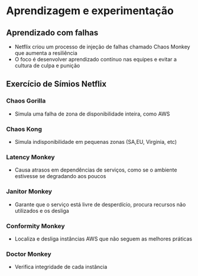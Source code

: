 # Aprendizagem e experimentação

## Aprendizado com falhas

- Netflix criou um processo de injeção de falhas chamado Chaos Monkey que aumenta a resiliência
- O foco é desenvolver aprendizado contínuo nas equipes e evitar a cultura de culpa e punição

## Exercício de Símios Netflix

### Chaos Gorilla

- Simula uma falha de zona de disponibilidade inteira, como AWS

### Chaos Kong

- Simula indisponibilidade em pequenas zonas (SA,EU, Virginia, etc)

### Latency Monkey

- Causa atrasos em dependências de serviços, como se o ambiente estivesse se degradando aos poucos

### Janitor Monkey

- Garante que o serviço está livre de desperdício, procura recursos não utilizados e os desliga

### Conformity Monkey

- Localiza e desliga instâncias AWS que não seguem as melhores práticas

### Doctor Monkey

- Verifica integridade de cada instância

